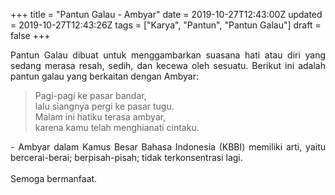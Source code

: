 +++
title = "Pantun Galau - Ambyar"
date = 2019-10-27T12:43:00Z
updated = 2019-10-27T12:43:26Z
tags = ["Karya", "Pantun", "Pantun Galau"]
draft = false
+++

<div dir="ltr" style="text-align: left;" trbidi="on"><div style="text-align: justify;">Pantun Galau dibuat untuk menggambarkan suasana hati atau diri yang sedang merasa resah, sedih, dan kecewa oleh sesuatu. Berikut ini adalah pantun galau yang berkaitan dengan Ambyar:</div><blockquote class="tr_bq"><div style="text-align: left;">Pagi-pagi ke pasar bandar,<br />lalu siangnya pergi ke pasar tugu.<br />Malam ini hatiku terasa ambyar,<br />karena kamu telah menghianati cintaku.</div></blockquote><div style="text-align: justify;">- Ambyar dalam Kamus Besar Bahasa Indonesia (KBBI) memiliki arti, yaitu bercerai-berai; berpisah-pisah; tidak terkonsentrasi lagi.</div><div style="text-align: justify;"><br /></div><div style="text-align: justify;">Semoga bermanfaat. </div></div>
